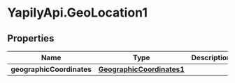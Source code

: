 # YapilyApi.GeoLocation1

## Properties
Name | Type | Description | Notes
------------ | ------------- | ------------- | -------------
**geographicCoordinates** | [**GeographicCoordinates1**](GeographicCoordinates1.md) |  | [optional] 


